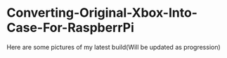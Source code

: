# Converting-Original-Xbox-Into-Case-For-RaspberrPi
Here are some pictures of my latest build(Will be updated as progression)

